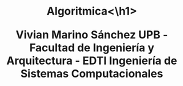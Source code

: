 <div align="center">
   <h1>Algoritmica<\h1>
   <p>Vivian Marino Sánchez
   UPB - Facultad de Ingeniería y Arquitectura - EDTI
   Ingeniería de Sistemas Computacionales
</div>
